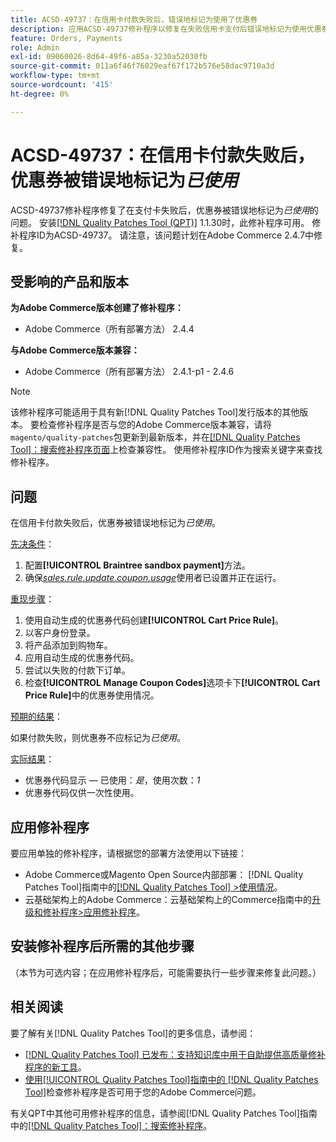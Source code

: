```yaml
---
title: ACSD-49737：在信用卡付款失败后，错误地标记为使用了优惠券
description: 应用ACSD-49737修补程序以修复在失败信用卡支付后错误地标记为使用优惠券的Adobe Commerce问题。
feature: Orders, Payments
role: Admin
exl-id: 09060026-8d64-49f6-a85a-3230a52030fb
source-git-commit: 011a6f46f76029eaf67f172b576e58dac9710a3d
workflow-type: tm+mt
source-wordcount: '415'
ht-degree: 0%

---
```


# ACSD-49737：在信用卡付款失败后，优惠券被错误地标记为&#x200B;*已使用*

ACSD-49737修补程序修复了在支付卡失败后，优惠券被错误地标记为&#x200B;*已使用*&#x200B;的问题。 安装[[!DNL Quality Patches Tool (QPT)]](https://experienceleague.adobe.com/zh-hans/docs/commerce-operations/tools/quality-patches-tool/quality-patches-tool-to-self-serve-quality-patches) 1.1.30时，此修补程序可用。 修补程序ID为ACSD-49737。 请注意，该问题计划在Adobe Commerce 2.4.7中修复。

## 受影响的产品和版本

**为Adobe Commerce版本创建了修补程序：**

* Adobe Commerce（所有部署方法） 2.4.4

**与Adobe Commerce版本兼容：**

* Adobe Commerce（所有部署方法） 2.4.1-p1 - 2.4.6

>[!NOTE]
>
>该修补程序可能适用于具有新[!DNL Quality Patches Tool]发行版本的其他版本。 要检查修补程序是否与您的Adobe Commerce版本兼容，请将`magento/quality-patches`包更新到最新版本，并在[[!DNL Quality Patches Tool]：搜索修补程序页面](https://experienceleague.adobe.com/tools/commerce-quality-patches/index.html?lang=zh-Hans)上检查兼容性。 使用修补程序ID作为搜索关键字来查找修补程序。

## 问题

在信用卡付款失败后，优惠券被错误地标记为&#x200B;*已使用*。

<u>先决条件</u>：

1. 配置&#x200B;**[!UICONTROL Braintree sandbox payment]**&#x200B;方法。
1. 确保&#x200B;[*sales.rule.update.coupon.usage*](https://experienceleague.adobe.com/docs/commerce-operations/configuration-guide/message-queues/consumers.html?lang=zh-Hans)使用者已设置并正在运行。

<u>重现步骤</u>：

1. 使用自动生成的优惠券代码创建&#x200B;**[!UICONTROL Cart Price Rule]**。
1. 以客户身份登录。
1. 将产品添加到购物车。
1. 应用自动生成的优惠券代码。
1. 尝试以失败的付款下订单。
1. 检查&#x200B;**[!UICONTROL Manage Coupon Codes]**&#x200B;选项卡下&#x200B;**[!UICONTROL Cart Price Rule]**&#x200B;中的优惠券使用情况。

<u>预期的结果</u>：

如果付款失败，则优惠券不应标记为&#x200B;*已使用*。

<u>实际结果</u>：

* 优惠券代码显示 — 已使用：*是*，使用次数：*1*
* 优惠券代码仅供一次性使用。

## 应用修补程序

要应用单独的修补程序，请根据您的部署方法使用以下链接：

* Adobe Commerce或Magento Open Source内部部署： [!DNL Quality Patches Tool]指南中的[[!DNL Quality Patches Tool] >使用情况](/help/tools/quality-patches-tool/usage.md)。
* 云基础架构上的Adobe Commerce：云基础架构上的Commerce指南中的[升级和修补程序>应用修补程序](https://experienceleague.adobe.com/docs/commerce-cloud-service/user-guide/develop/upgrade/apply-patches.html?lang=zh-Hans)。

## 安装修补程序后所需的其他步骤

（本节为可选内容；在应用修补程序后，可能需要执行一些步骤来修复此问题。） 

## 相关阅读

要了解有关[!DNL Quality Patches Tool]的更多信息，请参阅：

* [[!DNL Quality Patches Tool] 已发布：支持知识库中用于自助提供高质量修补程序的新工具](https://experienceleague.adobe.com/zh-hans/docs/commerce-operations/tools/quality-patches-tool/quality-patches-tool-to-self-serve-quality-patches)。
* [使用[!UICONTROL Quality Patches Tool]指南中的 [!DNL Quality Patches Tool]](/help/tools/quality-patches-tool/patches-available-in-qpt/check-patch-for-magento-issue-with-magento-quality-patches.md)检查修补程序是否可用于您的Adobe Commerce问题。


有关QPT中其他可用修补程序的信息，请参阅[!DNL Quality Patches Tool]指南中的[[!DNL Quality Patches Tool]：搜索修补程序](https://experienceleague.adobe.com/tools/commerce-quality-patches/index.html?lang=zh-Hans)。
